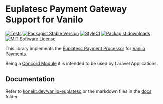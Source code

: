 # Euplatesc Payment Gateway Support for Vanilo

[![Tests](https://img.shields.io/github/workflow/status/vanilo/euplatesc/tests/master?style=flat-square)](https://github.com/vanilo/euplatesc/actions?query=workflow%3Atests)
[![Packagist Stable Version](https://img.shields.io/packagist/v/vanilo/euplatesc.svg?style=flat-square&label=stable)](https://packagist.org/packages/vanilo/euplatesc)
[![StyleCI](https://styleci.io/repos/230225749/shield?branch=master)](https://styleci.io/repos/230225749)
[![Packagist downloads](https://img.shields.io/packagist/dt/vanilo/euplatesc.svg?style=flat-square)](https://packagist.org/packages/vanilo/euplatesc)
[![MIT Software License](https://img.shields.io/badge/license-MIT-blue.svg?style=flat-square)](LICENSE)

This library implements the [Euplatesc Payment Processor](https://www.euplatesc.ro/) for
[Vanilo Payments](https://vanilo.io/docs/2.x/payments).

Being a [Concord Module](https://konekt.dev/concord/1.9/modules) it is intended to be used by
Laravel Applications.

## Documentation

Refer to [konekt.dev/vanilo-euplatesc](https://konekt.dev/vanilo-euplatesc) or the markdown files in
the [docs](docs/) folder.
